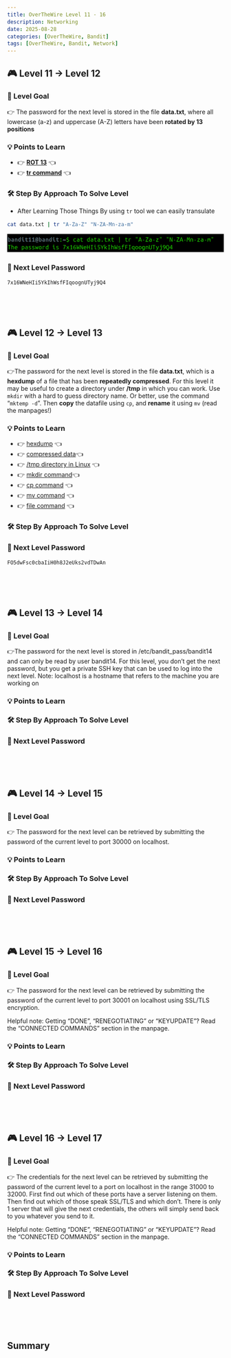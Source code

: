 ```yaml
---
title: OverTheWire Level 11 - 16
description: Networking
date: 2025-08-28
categories: [OverTheWire, Bandit]
tags: [OverTheWire, Bandit, Network] 
---
```




## 🎮 Level 11 → Level 12

### 🎯 Level Goal
👉 The password for the next level is stored in the file **data.txt**, where all lowercase (a-z) and uppercase (A-Z) letters have been **rotated by 13 positions**
### 💡 Points to Learn

- 👉 [**ROT 13**](/posts/Ccipher) 👈
- 👉 [**tr command**](/posts/Ctr) 👈

### 🛠️ Step By Approach To Solve Level
- After Learning Those Things By using `tr` tool we can easily transulate
```bash
cat data.txt | tr "A-Za-Z" "N-ZA-Mn-za-m"
```
![Output](/posts/OTWbandit/OTWBl11tr.png)

### 🔑 Next Level Password
```text
7x16WNeHIi5YkIhWsfFIqoognUTyj9Q4
```

<br><br><br>




## 🎮 Level 12 → Level 13

### 🎯 Level Goal
👉The password for the next level is stored in the file **data.txt**, which is a **hexdump** of a file that has been **repeatedly compressed**. For this level it may be useful to create a directory under **/tmp** in which you can work. Use `mkdir` with a hard to guess directory name. Or better, use the command “`mktemp -d`”. Then **copy** the datafile using `cp`, and **rename** it using `mv` (read the manpages!)


### 💡 Points to Learn


- 👉 [hexdump](/posts/Dhexdump) 👈
- 👉 [compressed data](/posts/Dcompression)👈
- 👉 [/tmp directory in Linux](/posts/Ltmpdirectory) 👈
- 👉 [mkdir command]()👈
- 👉 [cp command]() 👈
- 👉 [mv command]() 👈
- 👉 [file command](/posts/Lfile) 👈


### 🛠️ Step By Approach To Solve Level

### 🔑 Next Level Password
```text
FO5dwFsc0cbaIiH0h8J2eUks2vdTDwAn
```

<br><br><br>

## 🎮 Level 13 → Level 14

### 🎯 Level Goal
👉The password for the next level is stored in /etc/bandit_pass/bandit14 and can only be read by user bandit14. For this level, you don’t get the next password, but you get a private SSH key that can be used to log into the next level. Note: localhost is a hostname that refers to the machine you are working on

### 💡 Points to Learn

### 🛠️ Step By Approach To Solve Level

### 🔑 Next Level Password

<br><br><br>

## 🎮 Level 14 → Level 15

### 🎯 Level Goal
👉 The password for the next level can be retrieved by submitting the password of the current level to port 30000 on localhost.


### 💡 Points to Learn

### 🛠️ Step By Approach To Solve Level

### 🔑 Next Level Password

<br><br><br>


## 🎮 Level 15 → Level 16

### 🎯 Level Goal
👉 The password for the next level can be retrieved by submitting the password of the current level to port 30001 on localhost using SSL/TLS encryption.

Helpful note: Getting “DONE”, “RENEGOTIATING” or “KEYUPDATE”? Read the “CONNECTED COMMANDS” section in the manpage.

### 💡 Points to Learn

### 🛠️ Step By Approach To Solve Level

### 🔑 Next Level Password

<br><br><br>


## 🎮 Level 16 → Level 17

### 🎯 Level Goal
👉 The credentials for the next level can be retrieved by submitting the password of the current level to a port on localhost in the range 31000 to 32000. First find out which of these ports have a server listening on them. Then find out which of those speak SSL/TLS and which don’t. There is only 1 server that will give the next credentials, the others will simply send back to you whatever you send to it.

Helpful note: Getting “DONE”, “RENEGOTIATING” or “KEYUPDATE”? Read the “CONNECTED COMMANDS” section in the manpage.

### 💡 Points to Learn

### 🛠️ Step By Approach To Solve Level

### 🔑 Next Level Password

<br><br><br>



## Summary

